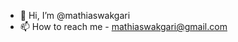 - 👋 Hi, I’m @mathiaswakgari
- 📫 How to reach me - mathiaswakgari@gmail.com

<!---
mathiaswakgari/mathiaswakgari is a ✨ special ✨ repository because its `README.md` (this file) appears on your GitHub profile.
You can click the Preview link to take a look at your changes.
--->
